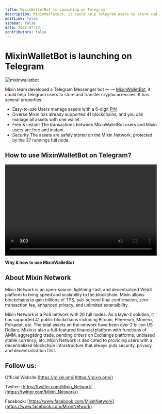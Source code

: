 ```yaml
---
title: MixinWalletBot is Launching on Telegram
description: MixinWalletBot, it could help Telegram users to store and transfer cryptocurrencies, with properties of easy to use, diverse, free&instant, security.
editLink: false
sidebar: false
date: 2022-07-13
contributors: false
---
```


# MixinWalletBot is launching on Telegram

![mixinwalletbot](./wallet-bot.png)

Mixin team developed a Telegram Messenger bot — — [MixinWalletBot](https://t.me/MixinWalletBot), it could help Telegram users to store and transfer cryptocurrencies. It has several properties:
- Easy-to-use
  Users manage assets with a 6-digit [PIN](https://tip.id/)
- Diverse
  Mixin has already supported 41 blockchains, and you can manage all assets with one wallet.
- Free & Instant
  The transactions between MixinWalletBot users and Mixin users are free and instant.
- Security
  The assets are safely stored on the Mixin Network, protected by the 37 runnings full node.
  
## How to use MixinWalletBot on Telegram?

<video src="https://youtu.be/yDTTyCd0SK8" controls="controls" width="500" height="300"> 您的浏览器不支持播放该视频！</video>
  
**Why & how to use MixinWalletBot**
  
## About Mixin Network

Mixin Network is an open-source, lightning-fast, and decentralized Web3 platform to bring speed and scalability to the blockchain. Mixin allows blockchains to gain trillions of TPS, sub-second final confirmation, zero transaction fee, enhanced privacy, and unlimited extensibility.

Mixin Network is a PoS network with 26 full nodes. As a layer-2 solution, it has supported 41 public blockchains including Bitcoin, Ethereum, Monero, Polkadot, etc. The total assets on the network have been over 2 billion US Dollars. Mixin is also a full-featured financial platform with functions of AMM, aggregating trade, pending orders on Exchange platforms, unbiased stable currency, etc. Mixin Network is dedicated to providing users with a decentralized blockchain infrastructure that always puts security, privacy, and decentralization first.

## Follow us:

Official Website:[https://mixin.one](https://mixin.one/)

Twitter: [https://twitter.com/Mixin_Network](https://twitter.com/Mixin_Network/)

Facebook: [https://www.facebook.com/MixinNetwork](https://www.facebook.com/MixinNetwork)
